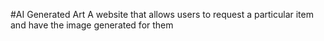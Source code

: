 #AI Generated Art
A website that allows users to request a particular item and have the image generated for them